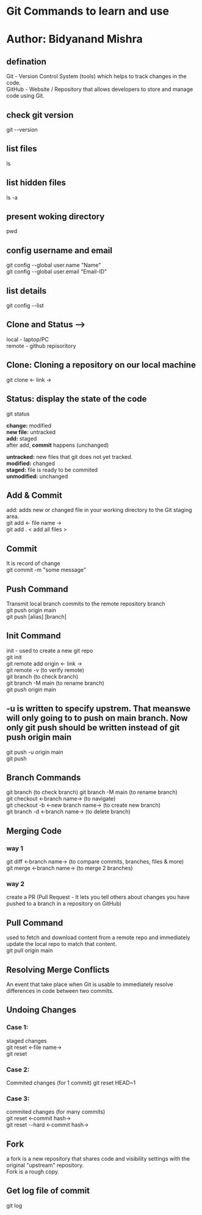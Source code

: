 # Git Commands to learn and use

<h1> Author: Bidyanand Mishra </h1>

<h2>defination</h2>

Git - Version Control System (tools) which helps to track changes in the code. <br/>
GitHub - Website / Repository that allows developers to store and manage code using Git. <br/>

<h2>check git version</h2>

git --version <br/>

<h2>list files</h2>

ls <br/>

<h2>list hidden files</h2>

ls -a <br/>

<h2>present woking directory</h2>

pwd <br/>

<h2>config username and email</h2>

git config --global user.name "Name" <br/>
git config --global user.email "Email-ID" <br/>

<h2>list details</h2>

git config --list <br/>

<h2>Clone and Status --></h2>

local - laptop/PC <br/>
remote - github repisoritory <br/>

<h2>Clone: Cloning a repository on our local machine</h2>

git clone <- link -> <br/>

<h2>Status: display the state of the code</h2>

git status <br/>

<b>change:</b> modified <br/>
<b>new file:</b> untracked <br/>
<b>add:</b> staged <br/>
after add, <b>commit</b> happens (unchanged) <br/>

<b>untracked:</b> new files that git does not yet tracked. <br/>
<b>modified:</b> changed <br/>
<b>staged:</b> file is ready to be commited <br/>
<b>unmodified:</b> unchanged <br/>

<h2>Add & Commit</h2>

add: adds new or changed file in your working directory to the Git staging area. <br/>
git add <- file name -> <br/>
git add . < add all files > <br/>

<h2>Commit </h2>
It is record of change <br/>
git commit -m "some message" <br/>

<h2>Push Command</h2>

Transmit local branch commits to the remote repository branch <br/>
git push origin main <br/>
git push [alias] [branch] <br/>

<h2>Init Command</h2>

init - used to create a new git repo <br/>
git init <br/>
git remote add origin <- link -> <br/>
git remote -v (to verify remote) <br/>
git branch (to check branch) <br/>
git branch -M main (to rename branch) <br/>
git push origin main <br/>

<h2>-u is written to specify upstrem. That meanswe will only going to to push on main branch. Now only git push should be written instead of git push origin main </h2>

git push -u origin main <br/>
git push

<h2>Branch Commands</h2>

git branch (to check branch)
git branch -M main (to rename branch) <br/>
git checkout <-branch name-> (to navigate) <br/>
git checkout -b <-new branch name-> (to create new branch) <br/>
git branch -d <-branch name-> (to delete branch) <br/>

<h2>Merging Code</h2>
<h3>way 1</h3>
git diff <-branch name-> (to compare commits, branches, files & more) <br/>
git merge <-branch name-> (to merge 2 branches) <br/>

<h3>way 2</h3>
create a PR (Pull Request - It lets you tell others about changes you have pushed to a branch in a repository on GitHub)

<h2>Pull Command</h2>
used to fetch and download content from a remote repo and immediately update the local repo to match that content. <br/>
git pull origin main

<h2>Resolving Merge Conflicts</h2>
An event that take place when Git is usable to immediately resolve differences in code between two commits.

<h2>Undoing Changes</h2>
<h3>Case 1:</h3> staged changes <br/>
git reset <-file name-> <br/>
git reset <br/>

<h3>Case 2:</h3> Commited changes (for 1 commit)
git reset HEAD~1 <br/>

<h3>Case 3:</h3> commited changes (for many commits) <br/>
git reset <-commit hash-> <br/>
git reset --hard <-commit hash-> <br/>

<h2>Fork</h2>
a fork is a new repository that shares code and visibility settings with the original "upstream" repository. <br/>
Fork is a rough copy. <br/>

<h2>Get  log file of commit</h2>
git log
